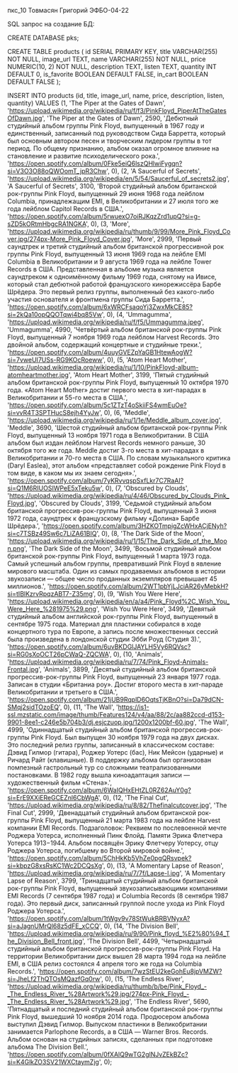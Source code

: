 пкс_10 Товмасян Григорий ЭФБО-04-22




SQL запрос на создание БД:

CREATE DATABASE pks;

CREATE TABLE products ( id SERIAL PRIMARY KEY, title VARCHAR(255) NOT NULL, image_url TEXT, name VARCHAR(255) NOT NULL, price NUMERIC(10, 2) NOT NULL, description TEXT, listen TEXT, quantity INT DEFAULT 0, is_favorite BOOLEAN DEFAULT FALSE, in_cart BOOLEAN DEFAULT FALSE );

INSERT INTO products (id, title, image_url, name, price, description, listen, quantity) VALUES
(1, 'The Piper at the Gates of Dawn', 'https://upload.wikimedia.org/wikipedia/ru/f/f3/PinkFloyd_PiperAtTheGatesOfDawn.jpg', 'The Piper at the Gates of Dawn', 2590, 'Дебютный студийный альбом группы Pink Floyd, выпущенный в 1967 году и единственный, записанный под руководством Сида Барретта, который был основным автором песен и творческим лидером группы в тот период. По общему признанию, альбом оказал огромное влияние на становление и развитие психоделического рока.', 'https://open.spotify.com/album/0Fke5eiQ6lszQHlwiFygqn?si=V3O3O88oQWOomT_jpR3Chw', 0),
(2, 'A Saucerful of Secrets', 'https://upload.wikimedia.org/wikipedia/en/5/54/Saucerful_of_secrets2.jpg', 'A Saucerful of Secrets', 3100, 'Второй студийный альбом британской рок-группы Pink Floyd, выпущенный 29 июня 1968 года лейблом Columbia, принадлежащим EMI, в Великобритании и 27 июля того же года лейблом Capitol Records в США.', 'https://open.spotify.com/album/5rwuexO7oiRJKqzZrd1upQ?si=g-sZD5kORtmHbgcRA1NGKA', 0),
(3, 'More', 'https://upload.wikimedia.org/wikipedia/ru/thumb/9/99/More_Pink_Floyd_Cover.jpg/274px-More_Pink_Floyd_Cover.jpg', 'More', 2999, 'Первый саундтрек и третий студийный альбом британской прогрессивной рок группы Pink Floyd, выпущенный 13 июня 1969 года на лейбле EMI Columbia в Великобритании и 9 августа 1969 года на лейбле Tower Records в США. Представленная в альбоме музыка является саундтреком к одноимённому фильму 1969 года, снятому на Ивисе, который стал дебютной работой французского кинорежиссёра Барбе Шрёдера. Это первый релиз группы, выполненный без какого-либо участия основателя и фронтмена группы Сида Барретта.', 'https://open.spotify.com/album/6xWRCFsaqoYj3ZwxMkCE85?si=2kQa10opQQOTqwi4bq85Vw', 0),
(4, 'Ummagumma', 'https://upload.wikimedia.org/wikipedia/ru/f/f5/Ummagumma.jpeg', 'Ummagumma', 4990, 'Четвёртый альбом британской рок-группы Pink Floyd, выпущенный 7 ноября 1969 года лейблом Harvest Records. Это двойной альбом, содержащий концертные и студийные треки.', 'https://open.spotify.com/album/4uuyGVEZpYaGB1HtewAogW?si=7vweUI7USs-RG9KOcRoeww', 0),
(5, 'Atom Heart Mother', 'https://upload.wikimedia.org/wikipedia/ru/1/10/PinkFloyd-album-atomheartmother.jpg', 'Atom Heart Mother', 3199, 'Пятый студийный альбом британской рок-группы Pink Floyd, выпущенный 10 октября 1970 года. «Atom Heart Mother» достиг первого места в хит-парадах в Великобритании и 55-го места в США.', 'https://open.spotify.com/album/5c1ZTzT4oSkiiFS4wmEuOe?si=vvR4T3SPTHucS8ejh4YyJw', 0),
(6, 'Meddle', 'https://upload.wikimedia.org/wikipedia/ru/1/1e/Meddle_album_cover.jpg', 'Meddle', 3690, 'Шестой студийный альбом британской рок-группы Pink Floyd, выпущенный 13 ноября 1971 года в Великобритании. В США альбом был издан лейблом Harvest Records немного раньше, 30 октября того же года. Meddle достиг 3-го места в хит-парадах в Великобритании и 70-го места в США. По словам музыкального критика (Daryl Easlea), этот альбом «представляет собой рождение Pink Floyd в том виде, в каком мы их знаем сегодня».', 'https://open.spotify.com/album/7yKRvvqspSxfLkr7C7RaAI?si=Q1M6RIUOSIWPeE5xTeku5w', 0),
(7, 'Obscured by Clouds', 'https://upload.wikimedia.org/wikipedia/ru/4/46/Obscured_by_Clouds_Pink_Floyd.jpg', 'Obscured by Clouds', 3199, 'Седьмой студийный альбом британской прогрессив-рок-группы Pink Floyd, выпущенный 3 июня 1972 года, саундтрек к французскому фильму «Долина» Барбе Шрёдера.', 'https://open.spotify.com/album/3HZKOTmpigZcWHxACjENyh?si=c7TSBz49Sw6c7LiZA61BIQ', 0),
(8, 'The Dark Side of the Moon', 'https://upload.wikimedia.org/wikipedia/ru/1/15/The_Dark_Side_of_the_Moon.png', 'The Dark Side of the Moon', 3499, 'Восьмой студийный альбом британской рок-группы Pink Floyd, выпущенный 1 марта 1973 года. Самый успешный альбом группы, превративший Pink Floyd в явление мирового масштаба. Один из самых продаваемых альбомов в истории звукозаписи — общее число проданных экземпляров превышает 45 миллионов.', 'https://open.spotify.com/album/2WT1pbYjLJciAR26yMebkH?si=tIBlKzrvRpqzABT7-Z35mg', 0),
(9, 'Wish You Were Here', 'https://upload.wikimedia.org/wikipedia/en/a/a4/Pink_Floyd%2C_Wish_You_Were_Here_%281975%29.png', 'Wish You Were Here', 3499, 'Девятый студийный альбом английской рок-группы Pink Floyd, выпущенный в сентябре 1975 года. Материал для пластинки собирался в ходе концертного тура по Европе, а запись после множественных сессий была произведена в лондонской студии Эбби Роуд (Студия 3).', 'https://open.spotify.com/album/6uvBKDGlJAYLH5Vy6RQVsc?si=RG0sXoOCT26pCWaQ-ZQCWA', 0),
(10, 'Animals', 'https://upload.wikimedia.org/wikipedia/ru/7/74/Pink_Floyd-Animals-Frontal.jpg', 'Animals', 3899, 'Десятый студийный альбом британской прогрессив-рок-группы Pink Floyd, выпущенный 23 января 1977 года. Записан в студии «Британиа роу». Достиг второго места в хит-параде Великобритании и третьего в США.', 'https://open.spotify.com/album/21jUB9RqplD6OqtsTjKBnO?si=Da79dCN-SMqj2sidTOzoEQ', 0),
(11, 'The Wall', 'https://is1-ssl.mzstatic.com/image/thumb/Features124/v4/aa/88/2c/aa882ccd-d153-9901-8ee1-c246e5b704b3/dj.esjczuop.jpg/1200x1200bf-60.jpg', 'The Wall', 4999, 'Одиннадцатый студийный альбом британской прогрессив-рок-группы Pink Floyd. Был выпущен 30 ноября 1979 года на двух дисках. Это последний релиз группы, записанный в классическом составе: Дэвид Гилмор (гитара), Роджер Уотерс (бас), Ник Мейсон (ударные) и Ричард Райт (клавишные). В поддержку альбома был организован помпезный гастрольный тур со сложными театрализованными постановками. В 1982 году вышла киноадаптация записи — художественный фильм «Стена».', 'https://open.spotify.com/album/6WaIQHxEHtZL0RZ62AuY0g?si=ErE9XXiEReGCEZnl6CbWgA', 0),
(12, 'The Final Cut', 'https://upload.wikimedia.org/wikipedia/ru/8/82/Thefinalcutcover.jpg', 'The Final Cut', 2999, 'Двенадцатый студийный альбом британской рок-группы Pink Floyd, выпущенный 21 марта 1983 года на лейбле Harvest компании EMI Records. Подзаголовок: Реквием по послевоенной мечте Роджера Уотерса, исполненный Пинк Флойд. Памяти Эрика Флетчера Уотерса 1913−1944. Альбом посвящён Эрику Флетчеру Уотерсу, отцу Роджера Уотерса, погибшему во Второй мировой войне.', 'https://open.spotify.com/album/5ChHkKb5VhZe0pgQRsvpek?si=kbpzG8xsRsKC1Wc2DCQsXg', 0),
(13, 'A Momentary Lapse of Reason', 'https://upload.wikimedia.org/wikipedia/ru/7/7f/Lapse-l.jpg', 'A Momentary Lapse of Reason', 3799, 'Тринадцатый студийный альбом британской рок-группы Pink Floyd, выпущенный звукозаписывающими компаниями EMI Records (7 сентября 1987 года) и Columbia Records (8 сентября 1987 года). Это первый диск, записанный группой после ухода из Pink Floyd Роджера Уотерса.', 'https://open.spotify.com/album/1tWgv9v78StWukBRBVNyxA?si=aJagnUMrQl68z5dFE_xCCQ', 0),
(14, 'The Division Bell', 'https://upload.wikimedia.org/wikipedia/ru/9/90/Pink_floyd_%E2%80%94_The_Division_Bell_front.jpg', 'The Division Bell', 4499, 'Четырнадцатый студийный альбом британской прогрессив-рок-группы Pink Floyd. На территории Великобритании диск вышел 28 марта 1994 года на лейбле EMI, в США релиз состоялся 4 апреля того же года на Columbia Records.', 'https://open.spotify.com/album/7wzStEU2keGohEu8jpVMZW?si=JheLf2ThQTOsMQazfGq0rw', 0),
(15, 'The Endless River', 'https://upload.wikimedia.org/wikipedia/ru/thumb/b/be/Pink_Floyd_-_The_Endless_River_%28Artwork%29.jpg/274px-Pink_Floyd_-_The_Endless_River_%28Artwork%29.jpg', 'The Endless River', 5690, 'Пятнадцатый и последний студийный альбом британской рок-группы Pink Floyd, вышедший 10 ноября 2014 года. Продюсером альбома выступил Дэвид Гилмор. Выпуском пластинки в Великобритании занимается Parlophone Records, а в США — Warner Bros. Records. Альбом основан на студийных записях, сделанных при подготовке альбома The Division Bell.', 'https://open.spotify.com/album/0fXAlQ9wTG2glNJvZEkBZc?si=K4GlkZO3SV21WXCtaymZjg', 0);

